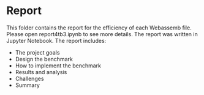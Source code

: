 # Report
This folder contains the report for the efficiency of each Webassemb file. Please open report4tb3.ipynb to see more details. The report was written in Jupyter Notebook.
The report includes:
- The project goals
- Design the benchmark
- How to implement the benchmark
- Results and analysis
- Challenges
- Summary 